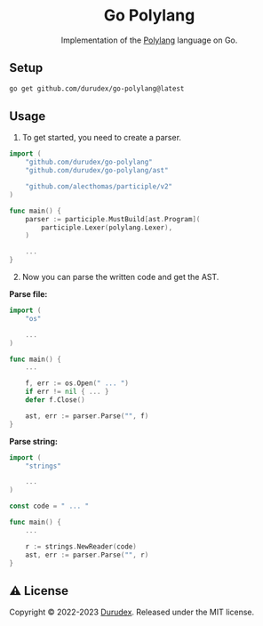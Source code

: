 <h1 align="center">Go Polylang</h1>

<p align="center">
    Implementation of the <a href="https://github.com/polybase/polylang">Polylang</a> language on Go.
</p>

## Setup

```bash
go get github.com/durudex/go-polylang@latest
```

## Usage

1) To get started, you need to create a parser.

```go
import (
    "github.com/durudex/go-polylang"
    "github.com/durudex/go-polylang/ast"

    "github.com/alecthomas/participle/v2"
)

func main() {
    parser := participle.MustBuild[ast.Program](
        participle.Lexer(polylang.Lexer),
    )

    ...
}
```

2) Now you can parse the written code and get the AST.

**Parse file:**

```go
import (
    "os"

    ...
)

func main() {
    ...

    f, err := os.Open(" ... ")
    if err != nil { ... }
    defer f.Close()

    ast, err := parser.Parse("", f)
}
```

**Parse string:**

```go
import (
    "strings"

    ...
)

const code = " ... "

func main() {
    ...

    r := strings.NewReader(code)
    ast, err := parser.Parse("", r)
}
```

## ⚠️ License

Copyright © 2022-2023 [Durudex](https://github.com/durudex). Released under the MIT license.
